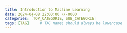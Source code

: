 ```yaml
---
title: Introduction to Machine Learning
date: 2024-04-08 22:00:00 +/-0000
categories: [TOP_CATEGORIE, SUB_CATEGORIE]
tags: [TAG]     # TAG names should always be lowercase
---
```

